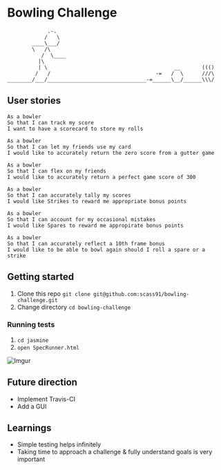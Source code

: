 Bowling Challenge
=================
```
             .-.
            /   \
        ____\___/
        \   /\
           /  \____
          |\
          | \                                         __       ((()
         /   /                                  -=   /  \      ///\
________/___/________________________________-=______\__/______\\\/
```
## User stories

```
As a bowler
So that I can track my score
I want to have a scorecard to store my rolls

As a bowler
So that I can let my friends use my card
I would like to accurately return the zero score from a gutter game

As a bowler
So that I can flex on my friends
I would like to accurately return a perfect game score of 300

As a bowler
So that I can accurately tally my scores
I would like Strikes to reward me appropriate bonus points

As a bowler
So that I can account for my occasional mistakes
I would like Spares to reward me appropirate bonus points

As a bowler
So that I can accurately reflect a 10th frame bonus
I would like to be able to bowl again should I roll a spare or a strike
```

## Getting started

1. Clone this repo `git clone git@github.com:scass91/bowling-challenge.git`
2. Change directory `cd bowling-challenge`

### Running tests

1. `cd jasmine`
2. `open SpecRunner.html`

![Imgur](https://i.imgur.com/cOF7gTg.png)

Future direction
---------
* Implement Travis-CI
* Add a GUI

Learnings
--------
* Simple testing helps infinitely
* Taking time to approach a challenge & fully understand goals is very important
